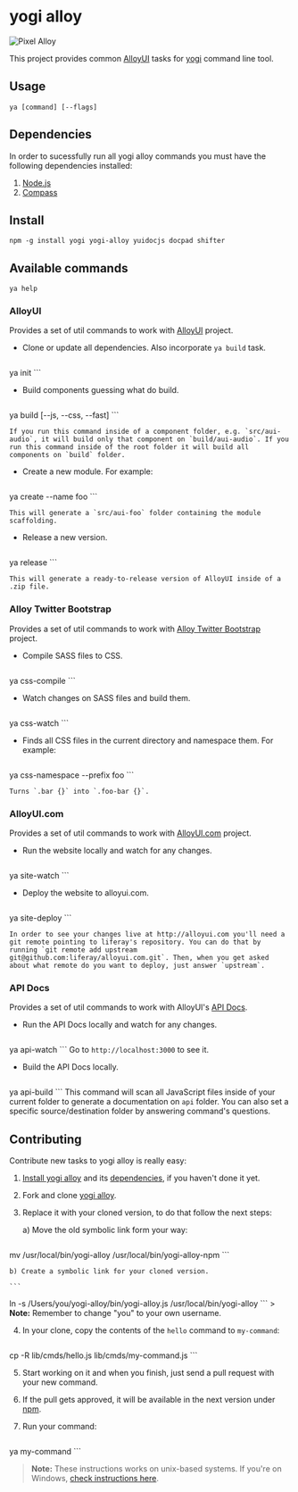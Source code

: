 # yogi alloy

![Pixel Alloy](http://cl.ly/image/110y3s2w2n1l/yogi.jpg)

This project provides common [AlloyUI](http://alloyui.com) tasks for [yogi](http://yui.github.com/yogi) command line tool.

## Usage

	ya [command] [--flags]

## Dependencies

In order to sucessfully run all yogi alloy commands you must have the following dependencies installed:

1. [Node.js](http://nodejs.org/download/)
2. [Compass](http://compass-style.org/install/)

## Install

	npm -g install yogi yogi-alloy yuidocjs docpad shifter

## Available commands

```
ya help
```

### AlloyUI

Provides a set of util commands to work with [AlloyUI](http://github.com/liferay/alloy-ui) project.

* Clone or update all dependencies. Also incorporate `ya build` task.

	```
ya init
	```

* Build components guessing what do build.

	```
ya build [--js, --css, --fast]
	```

	If you run this command inside of a component folder, e.g. `src/aui-audio`, it will build only that component on `build/aui-audio`. If you run this command inside of the root folder it will build all components on `build` folder.

* Create a new module. For example:

    ```
ya create --name foo
    ```

	This will generate a `src/aui-foo` folder containing the module scaffolding.

* Release a new version.

	```
ya release
	```

	This will generate a ready-to-release version of AlloyUI inside of a .zip file.

### Alloy Twitter Bootstrap

Provides a set of util commands to work with [Alloy Twitter Bootstrap](http://github.com/liferay/alloy-twitter-bootstrap) project.

* Compile SASS files to CSS.

	```
ya css-compile
	```

* Watch changes on SASS files and build them.

	```
ya css-watch
	```

* Finds all CSS files in the current directory and namespace them. For example:

    ```
ya css-namespace --prefix foo
    ```

    Turns `.bar {}` into `.foo-bar {}`.

### AlloyUI.com

Provides a set of util commands to work with [AlloyUI.com](http://github.com/liferay/alloyui.com) project.

* Run the website locally and watch for any changes.

	```
ya site-watch
	```

* Deploy the website to alloyui.com.

	```
ya site-deploy
	```

	In order to see your changes live at http://alloyui.com you'll need a git remote pointing to liferay's repository. You can do that by running `git remote add upstream git@github.com:liferay/alloyui.com.git`. Then, when you get asked about what remote do you want to deploy, just answer `upstream`.

### API Docs

Provides a set of util commands to work with AlloyUI's [API Docs](http://alloyui.com/api/).

* Run the API Docs locally and watch for any changes.

	```
ya api-watch
	```
	Go to `http://localhost:3000` to see it.

* Build the API Docs locally.

	```
ya api-build
	```
	This command will scan all JavaScript files inside of your current folder to generate a documentation on `api` folder. You can also set a specific source/destination folder by answering command's questions.

## Contributing

Contribute new tasks to yogi alloy is really easy:

1. [Install yogi alloy](#install) and its [dependencies](#dependencies), if you haven't done it yet.
2. Fork and clone [yogi alloy](http://github.com/liferay/yogi-alloy).
3. Replace it with your cloned version, to do that follow the next steps:

	a) Move the old symbolic link form your way:

	```
mv /usr/local/bin/yogi-alloy /usr/local/bin/yogi-alloy-npm
	```

	b) Create a symbolic link for your cloned version.

	```
ln -s /Users/you/yogi-alloy/bin/yogi-alloy.js /usr/local/bin/yogi-alloy
	```
	> **Note:** Remember to change "you" to your own username.

4. In your clone, copy the contents of the `hello` command to `my-command`:

	```
cp -R lib/cmds/hello.js lib/cmds/my-command.js
	```

5. Start working on it and when you finish, just send a pull request with your new command.
6. If the pull gets approved, it will be available in the next version under [npm](https://npmjs.org/package/yogi-alloy).
7. Run your command:

	```
ya my-command
	```

> **Note:** These instructions works on unix-based systems. If you're on Windows, [check instructions here](https://github.com/liferay/yogi-alloy/wiki/Contributing-(Windows)).